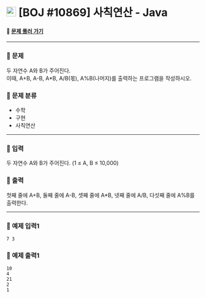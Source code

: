  # <img src="https://d2gd6pc034wcta.cloudfront.net/tier/1-a.svg" width="25" height="25"> [BOJ #10869]  사칙연산 - Java 
#### :link: [문제 풀러 가기](https://www.acmicpc.net/problem/10869)

***
### :seedling: 문제
두 자연수 A와 B가 주어진다.  
이때, A+B, A-B, A*B, A/B(몫), A%B(나머지)를 출력하는 프로그램을 작성하시오.  

### :seedling: 문제 분류
- 수학
- 구현
- 사칙연산
***
### :seedling: 입력
두 자연수 A와 B가 주어진다. (1 ≤ A, B ≤ 10,000) 

### :seedling: 출력
첫째 줄에 A+B, 둘째 줄에 A-B, 셋째 줄에 A*B, 넷째 줄에 A/B, 다섯째 줄에 A%B를 출력한다.


***

### :seedling: 예제 입력1
```
7 3
```

### :seedling: 예제 출력1
```
10
4
21
2
1
```